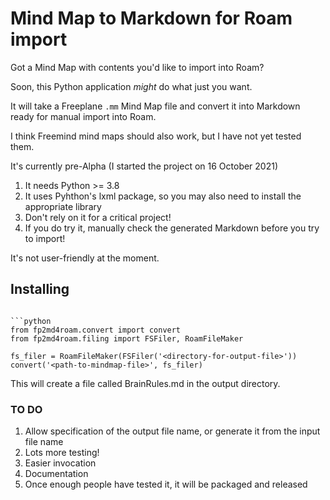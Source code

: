 # Mind Map to Markdown for Roam import

Got a Mind Map  with contents you'd like to import into Roam?

Soon, this Python application *might* do what just you want.

It will take a Freeplane `.mm` Mind Map file and convert it into Markdown ready for manual import into Roam.

I think Freemind mind maps should also work, but I have not yet tested them.

It's currently pre-Alpha (I started the project on 16 October 2021)
1. It needs Python >= 3.8
2. It uses Pyhthon's lxml package, so you may also need to install the appropriate library
3. Don't rely on it for a critical project!
4. If you do try it, manually check the generated Markdown before you try to import!

It's not user-friendly at the moment.

## Installing


```

```python
from fp2md4roam.convert import convert
from fp2md4roam.filing import FSFiler, RoamFileMaker

fs_filer = RoamFileMaker(FSFiler('<directory-for-output-file>'))
convert('<path-to-mindmap-file>', fs_filer)
```

This will create a file called BrainRules.md in the output directory.

### TO DO

1. Allow specification of the output file name, or generate it from the input file name
2. Lots more testing!
3. Easier invocation
4. Documentation
5. Once enough people have tested it, it will be packaged and released
